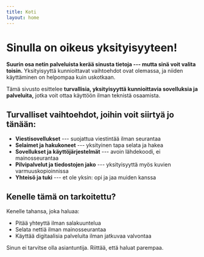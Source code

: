```yaml
---
title: Koti
layout: home
---
```


# Sinulla on oikeus yksityisyyteen!
**Suurin osa netin palveluista kerää sinusta tietoja --- mutta sinä voit valita toisin.**
Yksityisyyttä kunnioittavat vaihtoehdot ovat olemassa, ja niiden käyttäminen on helpompaa kuin uskotkaan.

Tämä sivusto esittelee **turvallisia, yksityisyyttä kunnioittavia sovelluksia ja palveluita,** jotka voit ottaa käyttöön ilman teknistä osaamista.

## Turvalliset vaihtoehdot, joihin voit siirtyä jo tänään:
 - **Viestisovellukset** --- suojattua viestintää ilman seurantaa
 - **Selaimet ja hakukoneet** --- yksityinen tapa selata ja hakea
 - **Sovellukset ja käyttöjärjestelmät** --- avoin lähdekoodi, ei mainosseurantaa
 - **Pilvipalvelut ja tiedostojen jako** --- yksityisyyttä myös kuvien varmuuskopioinnissa
 - **Yhteisö ja tuki** --- et ole yksin: opi ja jaa muiden kanssa

## Kenelle tämä on tarkoitettu?
Kenelle tahansa, joka haluaa: 
 - Pitää yhteyttä ilman salakuuntelua
 - Selata nettiä ilman mainosseurantaa
 - Käyttää digitaalisia palveluita ilman jatkuvaa valvontaa

Sinun ei tarvitse olla asiantuntija. Riittää, että haluat parempaa.

